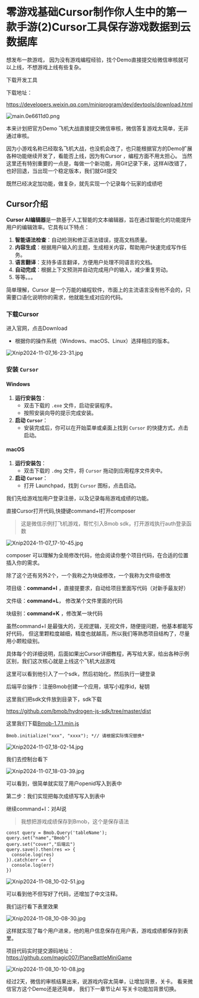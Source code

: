 # 零游戏基础Cursor制作你人生中的第一款手游(2)Cursor工具保存游戏数据到云数据库

想发布一款游戏， 因为没有游戏编程经验，找个Demo直接提交给微信审核就可以上线，不想游戏上线有些复杂。



下载开发工具

下载地址：

https://developers.weixin.qq.com/miniprogram/dev/devtools/download.html

![main.0e6611d0.png](https://www.cctvcloud.cn/usr/uploads/2024/11/180592763.png)



本来计划把官方Demo 飞机大战直接提交微信审核，微信答复游戏太简单，无非通过审核。



因为小游戏名称已经取名飞机大战，也没机会改了，也只能根据官方的Demo扩展各种功能继续开发了，看能否上线，因为有Cursor ，编程方面不用太担心。 当然这里还有特别重要的一点是，每做一个新功能，用Git记录下来，这样AI改错了，也好回退，当出现一个稳定版本，我们就Git提交



既然已经决定加功能，做复杂，就先实现一个记录每个玩家的成绩吧

## Cursor介绍

**Cursor AI编辑器**是一款基于人工智能的文本编辑器，旨在通过智能化的功能提升用户的编辑效率。它具有以下特点：

1. **智能语法检查**：自动检测和修正语法错误，提高文档质量。
2. **内容生成**：根据用户输入的主题，生成相关内容，帮助用户快速完成写作任务。
3. **语言翻译**：支持多语言翻译，方便用户处理不同语言的文档。
4. **自动完成**：根据上下文预测并自动完成用户的输入，减少重复劳动。
5. 等等。。。



简单理解，Cursor 是一个万能的编程软件，市面上的主流语言没有他不会的，只需要口语化说明你的需求，他就能生成对应的代码。



### 下载Cursor 



进入官网，点击Download

- 根据你的操作系统（Windows、macOS、Linux）选择相应的版本。

![Xnip2024-11-07_16-23-31.jpg](https://www.cctvcloud.cn/usr/uploads/2024/11/2126848868.jpg)



###  安装 `Cursor`

#### Windows

1. **运行安装包**：
   - 双击下载的 `.exe` 文件，启动安装程序。
   - 按照安装向导的提示完成安装。
2. **启动 `Cursor`**：
   - 安装完成后，你可以在开始菜单或桌面上找到 `Cursor` 的快捷方式，点击启动。

#### macOS

1. **运行安装包**：
   - 双击下载的 `.dmg` 文件，将 `Cursor` 拖动到应用程序文件夹中。
2. **启动 `Cursor`**：
   - 打开 Launchpad，找到 `Cursor` 图标，点击启动。



我们先给游戏加用户登录注册，以及记录每局游戏成绩的功能。

直接Cursor打开代码,快捷键command+I打开composer

> 这是微信示例打飞机游戏，帮忙引入Bmob sdk，打开游戏执行auth登录函数



![Xnip2024-11-07_17-10-45.jpg](https://www.cctvcloud.cn/usr/uploads/2024/11/2981988240.jpg)

composer 可以理解为全局修改代码，他会阅读你整个项目代码，在合适的位置插入你的需求。

除了这个还有另外2个，一个我称之为块级修改，一个我称为文件级修改

项目级：**command+I**  ，直接提要求，自动给项目里面写代码（对新手最友好）

文件级：**command+L**， 修改某个文件里面的代码

块级别：**command+K**   ，修改某一块代码

虽然command+I 是最强大的，无视逻辑，无视文件，随便提问题，他基本都能写好代码， 但这里颗粒度越细，精度也就越高，所以我们等熟悉项目结构了，尽量用小颗粒级别。

具体每个的详细说明，后面如果出Cursor详细教程，再写给大家，给出各种示例区别，我们这次核心就是上线这个飞机大战游戏



这里可以看到他引入了一个sdk，然后初始化，然后执行一键登录

后端平台操作：注册Bmob创建一个应用，填写小程序id，秘钥



这里我们把sdk文件放到目录下，sdk下载

https://github.com/bmob/hydrogen-js-sdk/tree/master/dist

这里我们下载[Bmob-1.7.1.min.js](https://github.com/bmob/hydrogen-js-sdk/blob/master/dist/Bmob-1.7.1.min.js)



```
Bmob.initialize("xxx", "xxxx"); *// 请根据实际情况替换*
```

   

![Xnip2024-11-07_18-02-14.jpg](https://www.cctvcloud.cn/usr/uploads/2024/11/3001829252.jpg)



我们去控制台看下

![Xnip2024-11-07_18-03-39.jpg](https://www.cctvcloud.cn/usr/uploads/2024/11/1055987069.jpg)



可以看到，很简单就实现了用户openid写入到表中



第二步：我们实现把每次成绩写写入到表中

继续command+I：对AI说

> 我想把游戏成绩保存到Bmob，这个是保存语法

```
const query = Bmob.Query('tableName');
query.set("name","Bmob")
query.set("cover","后端云")
query.save().then(res => {
  console.log(res)
}).catch(err => {
  console.log(err)
})
```



![Xnip2024-11-08_10-02-51.jpg](https://www.cctvcloud.cn/usr/uploads/2024/11/1224509975.jpg)



可以看到他不但写好了代码，还增加了中文注释。

我们运行看下表里效果

![Xnip2024-11-08_10-08-30.jpg](https://www.cctvcloud.cn/usr/uploads/2024/11/1608134055.jpg)

这样就实现了每个用户进来，他的用户信息保存在用户表，游戏成绩都保存到表里。

项目代码实时提交源码地址：https://github.com/magic007/PlaneBattleMiniGame


![Xnip2024-11-08_10-10-08.jpg](https://www.cctvcloud.cn/usr/uploads/2024/11/2885448294.jpg)

经过2天，微信的审核结果出来，说游戏内容太简单，让增加背景，关卡。 看来微信官方这个Demo还是还简单， 我们下一章节让AI 写关卡功能加背景切换。
